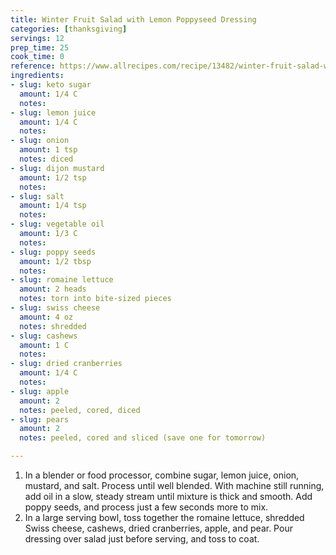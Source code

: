 ```yaml
---
title: Winter Fruit Salad with Lemon Poppyseed Dressing
categories: [thanksgiving]
servings: 12
prep_time: 25
cook_time: 0
reference: https://www.allrecipes.com/recipe/13482/winter-fruit-salad-with-lemon-poppyseed-dressing/
ingredients:
- slug: keto sugar
  amount: 1/4 C
  notes:
- slug: lemon juice
  amount: 1/4 C
  notes:
- slug: onion
  amount: 1 tsp
  notes: diced
- slug: dijon mustard
  amount: 1/2 tsp
  notes:
- slug: salt
  amount: 1/4 tsp
  notes:
- slug: vegetable oil
  amount: 1/3 C
  notes:
- slug: poppy seeds 
  amount: 1/2 tbsp
  notes:
- slug: romaine lettuce
  amount: 2 heads
  notes: torn into bite-sized pieces
- slug: swiss cheese
  amount: 4 oz
  notes: shredded
- slug: cashews
  amount: 1 C
  notes:
- slug: dried cranberries
  amount: 1/4 C
  notes:
- slug: apple
  amount: 2
  notes: peeled, cored, diced
- slug: pears
  amount: 2
  notes: peeled, cored and sliced (save one for tomorrow)

---
```


1. In a blender or food processor, combine sugar, lemon juice, onion, mustard, and salt. Process until well blended. With machine still running, add oil in a slow, steady stream until mixture is thick and smooth. Add poppy seeds, and process just a few seconds more to mix.
2. In a large serving bowl, toss together the romaine lettuce, shredded Swiss cheese, cashews, dried cranberries, apple, and pear. Pour dressing over salad just before serving, and toss to coat.
